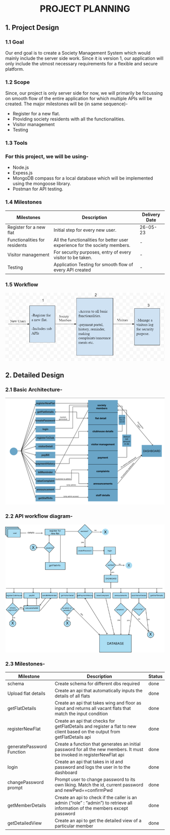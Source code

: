 <center> 

# **PROJECT PLANNING**

</center>

## **1. Project Design**

### **1.1 Goal**

Our end goal is to create a Society Management System which would mainly include the server side work. Since it is version 1, our application will only include the utmost necessary requirements for a flexible and secure platform. 

### **1.2 Scope**

Since, our project is only server side for now, we will primarily be focussing on smooth flow of the entire application for which multiple APIs will be created. The major milestones will be (in same sequence)-
- Register for a new flat. 
- Providing society residents with all the functionalities.
- Visitor management
- Testing


### **1.3 Tools**
### For this project, we will be using-
- Node.js
- Expess.js
- MongoDB compass for a local database which will be implemented using the mongoose library.
- Postman for API testing.

### **1.4 Milestones**
| Milestones | Description | Delivery Date |
| ---------------- | ---------------- | ---------------- |
| Register for a new flat  | Initial step for every new user.  | 26-05-23  |
| Functionalities for residents  | All the functionalities for better user experience for the society members.  | - |
| Visitor management  | For security purposes, entry of every visitor to be taken.   | - |
| Testing  | Application Testing for smooth flow of every API created | - |

### **1.5 Workflow**

![workflow](./images/readme-images/workflow.png)

## **2. Detailed Design**

### **2.1 Basic Architecture-**

![basic-archiecture](./images/readme-images/basic-architecture.png)

### **2.2 API workflow diagram-**

![api-workflow](./images/readme-images/api-flow.jpg)

### **2.3 Milestones-**

| Milestone | Description | Status |
| ---------------- | ---------------- | ---------------- |
| schema  | Create schema for different dbs required  | done  |
| Upload flat details  | Create an api that automatically inputs the details of all flats  | done  |
| getFlatDetails  | Create an api that takes wing and floor as input and returns all vacant flats that match the input condition  | done  |
| registerNewFlat  | Create an api that checks for getFlatDetails and register a flat to new client based on the output from getFlatDetails api  | done  |
| generatePassword Function  | Create a function that generates an initial password for all the new members. It must be invoked in registerNewFlat api  | done  |
| login  | Create an api that takes in id and password and logs the user in to the dashboard  | done  |
| changePassword prompt  | Prompt user to change password to its own liking. Match the id, current password and newPwd==confirmPwd  | done  |
| getMemberDetails  | Create an api to check if the caller is an admin (“role” : “admin”) to retrieve all information of the members except password | done  |
| getDetailedView  | Create an api to get the detailed view of a particular member  | done  |